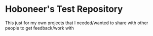 # Hoboneer's Test Repository

This just for my own projects that I needed/wanted to share with other people to get feedback/work with

